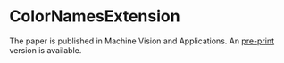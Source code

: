 # ColorNamesExtension

The paper is published in Machine Vision and Applications. An [pre-print](https://www.cvc.uab.es/LAMP/wp-content/papercite-data/pdf/lu2018cn.pdf) version is available.

